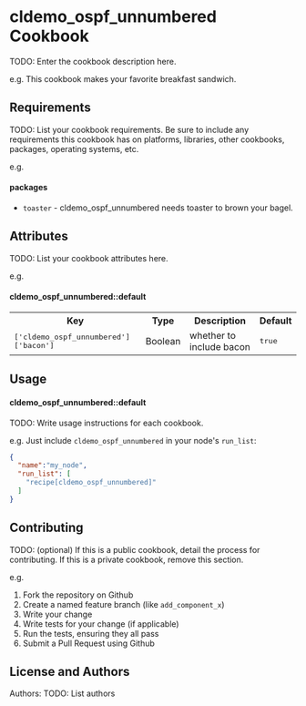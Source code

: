 cldemo_ospf_unnumbered Cookbook
===============================
TODO: Enter the cookbook description here.

e.g.
This cookbook makes your favorite breakfast sandwich.

Requirements
------------
TODO: List your cookbook requirements. Be sure to include any requirements this cookbook has on platforms, libraries, other cookbooks, packages, operating systems, etc.

e.g.
#### packages
- `toaster` - cldemo_ospf_unnumbered needs toaster to brown your bagel.

Attributes
----------
TODO: List your cookbook attributes here.

e.g.
#### cldemo_ospf_unnumbered::default
<table>
  <tr>
    <th>Key</th>
    <th>Type</th>
    <th>Description</th>
    <th>Default</th>
  </tr>
  <tr>
    <td><tt>['cldemo_ospf_unnumbered']['bacon']</tt></td>
    <td>Boolean</td>
    <td>whether to include bacon</td>
    <td><tt>true</tt></td>
  </tr>
</table>

Usage
-----
#### cldemo_ospf_unnumbered::default
TODO: Write usage instructions for each cookbook.

e.g.
Just include `cldemo_ospf_unnumbered` in your node's `run_list`:

```json
{
  "name":"my_node",
  "run_list": [
    "recipe[cldemo_ospf_unnumbered]"
  ]
}
```

Contributing
------------
TODO: (optional) If this is a public cookbook, detail the process for contributing. If this is a private cookbook, remove this section.

e.g.
1. Fork the repository on Github
2. Create a named feature branch (like `add_component_x`)
3. Write your change
4. Write tests for your change (if applicable)
5. Run the tests, ensuring they all pass
6. Submit a Pull Request using Github

License and Authors
-------------------
Authors: TODO: List authors
